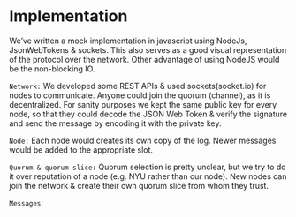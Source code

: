 # Implementation	

We’ve written a mock implementation in javascript using NodeJs, JsonWebTokens & sockets. This also serves as a good visual representation of the protocol over the network. Other advantage of using NodeJS would be the non-blocking IO.
	
`Network:` We developed some REST APIs & used sockets(socket.io) for nodes to communicate. Anyone could join the quorum (channel), as it is decentralized. For sanity purposes we kept the same public key for every node, so that they could decode the JSON Web Token & verify the signature and send the message by encoding it with the private key.

`Node:` Each node would creates its own copy of the log. Newer messages would be added to the appropriate slot.

`Quorum & quorum slice:` Quorum selection is pretty unclear, but we try to do it over reputation of a node (e.g. NYU rather than our node). New nodes can join the network & create their own quorum slice from whom they trust.

`Messages`: 